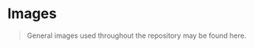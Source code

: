 # Images

<div align="justify">

> General images used throughout the repository may be found here.   

</div>
